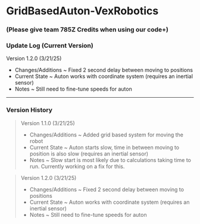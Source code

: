 # GridBasedAuton-VexRobotics
### (Please give team 785Z Credits when using our code+)

### Update Log (Current Version)

Version 1.2.0 (3/21/25)
- Changes/Additions
  ~ Fixed 2 second delay between moving to positions
- Current State
  ~ Auton works with coordinate system (requires an inertial sensor)
- Notes
  ~ Still need to fine-tune speeds for auton

--------------------------------------------------------------------------------------

### Version History

>Version 1.1.0 (3/21/25)
>- Changes/Additions
>  ~ Added grid based system for moving the robot
>- Current State
>  ~ Auton starts slow, time in between moving to position is also slow (requires an inertial sensor)
>- Notes
>  ~ Slow start is most likely due to calculations taking time to run. Currently working on a fix for this.


>Version 1.2.0 (3/21/25)
>- Changes/Additions
>  ~ Fixed 2 second delay between moving to positions
>- Current State
>  ~ Auton works with coordinate system (requires an inertial sensor)
>- Notes
>  ~ Still need to fine-tune speeds for auton
